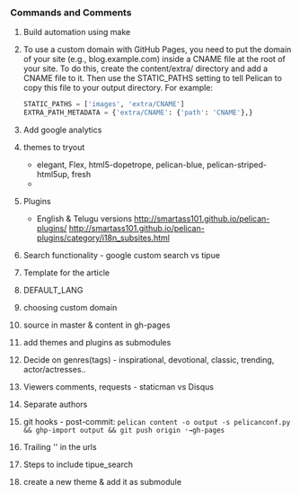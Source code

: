 ### Commands and Comments
1. Build automation using make
2. To use a custom domain with GitHub Pages, you need to put the domain of your site (e.g., blog.example.com) inside a CNAME file at the root of your site. To do this, create the content/extra/ directory and add a CNAME file to it. Then use the STATIC_PATHS setting to tell Pelican to copy this file to your output directory. For example:  
    ~~~python   
    STATIC_PATHS = ['images', 'extra/CNAME']
    EXTRA_PATH_METADATA = {'extra/CNAME': {'path': 'CNAME'},}
    ~~~

3. Add google analytics
4. themes to tryout
    - elegant, Flex, html5-dopetrope, pelican-blue, pelican-striped-html5up, fresh
    - 
5. Plugins
    - English & Telugu versions
        http://smartass101.github.io/pelican-plugins/
        http://smartass101.github.io/pelican-plugins/category/i18n_subsites.html

6. Search functionality - google custom search vs tipue 

7. Template for the article

8. DEFAULT_LANG

9. choosing custom domain

10. source in master & content in gh-pages

11. add themes and plugins as submodules 

12. Decide on genres(tags) - inspirational, devotional, classic, trending, actor/actresses.. 

13. Viewers comments, requests - staticman vs Disqus

14. Separate authors

15. git hooks - post-commit:  `pelican content -o output -s pelicanconf.py && ghp-import output && git push origin ˓→gh-pages`

16. Trailing '\' in the urls

17. Steps to include tipue_search

18. create a new theme & add it as submodule 